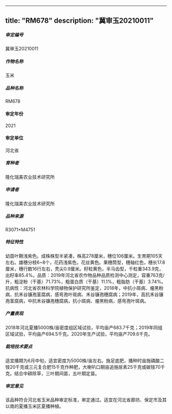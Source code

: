 
---
title: "RM678"
description: "冀审玉20210011"
---
##### 审定编号 
冀审玉20210011

##### 作物名称
玉米

##### 品种名称
RM678

#### 审定年份
2021	

#### 审定单位
河北省

##### 育种者
隆化瑞美农业技术研究所

##### 申请者
隆化瑞美农业技术研究所

##### 品种来源
R3071×M4751

##### 特征特性
幼苗叶鞘浅紫色。成株株型半紧凑，株高278厘米，穗位106厘米。生育期105天左右。雄穗分枝6~8个，花药浅紫色，花丝黄色。果穗筒型，穗轴红色，穗长17.8厘米，穗行数16行左右，秃尖0.9厘米。籽粒黄色，半马齿型，千粒重343.9克，出籽率85.4%。品质：2019年河北省农作物品种品质检测中心测定，容重763克/升，粗淀粉（干基）71.73%，粗蛋白质（干基）11.1%，粗脂肪（干基）3.74%。抗病性：河北省农林科学院植物保护研究所鉴定，2018年，中抗小斑病、瘤黑粉病，抗禾谷镰孢茎腐病，感弯孢叶斑病、禾谷镰孢穗腐病；2019年，高抗禾谷镰孢茎腐病，中抗禾谷镰孢穗腐病，抗小斑病、瘤黑粉病，感弯孢叶斑病。

##### 产量表现
2018年河北夏播5000株/亩密度组区域试验，平均亩产683.7千克；2019年同组区域试验，平均亩产694.5千克。2020年生产试验，平均亩产709.6千克。

##### 栽培技术要点
适宜播期为6月中旬，适宜密度为5000株/亩左右。施足底肥，播种时亩施磷酸二铵20千克或三元复合肥15千克作种肥，大喇叭口期亩追施尿素25千克或碳铵70千克。结合中耕除草，三叶期间苗，五叶期定苗。

##### 审定意见
该品种符合河北省玉米品种审定标准，审定通过。适宜在河北省廊坊、保定市及其以南的夏播玉米区夏播种植。


